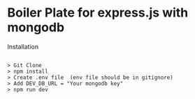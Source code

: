 # Boiler Plate for express.js with mongodb

Installation

```

> Git Clone
> npm install 
> Create .env file  (env file should be in gitignore)
> Add DEV_DB_URL = "Your mongodb key" 
> npm run dev

```
